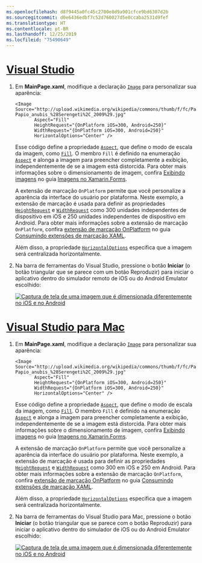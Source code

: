 ```yaml
---
ms.openlocfilehash: d8f9445a0fc45c2700e8d9a901cfce9bd6307d2b
ms.sourcegitcommit: d0e6436edbf7c52d760027d5e0ccaba2531d9fef
ms.translationtype: HT
ms.contentlocale: pt-BR
ms.lasthandoff: 12/25/2019
ms.locfileid: "75490649"
---
```

# <a name="visual-studiotabvswin"></a>[Visual Studio](#tab/vswin)

1. Em **MainPage.xaml**, modifique a declaração [`Image`](xref:Xamarin.Forms.Image) para personalizar sua aparência:

    ```xaml
    <Image Source="http://upload.wikimedia.org/wikipedia/commons/thumb/f/fc/Papio_anubis_%28Serengeti%2C_2009%29.jpg/200px-Papio_anubis_%28Serengeti%2C_2009%29.jpg"
           Aspect="Fill"
           HeightRequest="{OnPlatform iOS=300, Android=250}"
           WidthRequest="{OnPlatform iOS=300, Android=250}"
           HorizontalOptions="Center" />
    ```

    Esse código define a propriedade [`Aspect`](xref:Xamarin.Forms.Image.Aspect), que define o modo de escala da imagem, como [`Fill`](xref:Xamarin.Forms.Aspect.Fill). O membro `Fill` é definido na enumeração [`Aspect`](xref:Xamarin.Forms.Aspect) e alonga a imagem para preencher completamente a exibição, independentemente de se a imagem está distorcida. Para obter mais informações sobre o dimensionamento de imagem, confira [Exibindo imagens](~/xamarin-forms/user-interface/images.md#display-images) no guia [Imagens no Xamarin.Forms](~/xamarin-forms/user-interface/images.md).

    A extensão de marcação `OnPlatform` permite que você personalize a aparência da interface do usuário por plataforma. Neste exemplo, a extensão de marcação é usada para definir as propriedades [`HeightRequest`](xref:Xamarin.Forms.VisualElement.HeightRequest) e [`WidthRequest`](xref:Xamarin.Forms.VisualElement.WidthRequest) como 300 unidades independentes de dispositivo em iOS e 250 unidades independentes de dispositivo em Android. Para obter mais informações sobre a extensão de marcação `OnPlatform`, confira [extensão de marcação OnPlatform](~/xamarin-forms/xaml/markup-extensions/consuming.md#onplatform) no guia [Consumindo extensões de marcação XAML](~/xamarin-forms/xaml/markup-extensions/consuming.md).

    Além disso, a propriedade [`HorizontalOptions`](xref:Xamarin.Forms.View.HorizontalOptions) especifica que a imagem será centralizada horizontalmente.

1. Na barra de ferramentas do Visual Studio, pressione o botão **Iniciar** (o botão triangular que se parece com um botão Reproduzir) para iniciar o aplicativo dentro do simulador remoto de iOS ou do Android Emulator escolhido:

    [![Captura de tela de uma imagem que é dimensionada diferentemente no iOS e no Android](../images/customize-appearance.png "Imagem dimensionada segundo cada plataforma")](../images/customize-appearance-large.png#lightbox "Imagem dimensionada segundo cada plataforma")

# <a name="visual-studio-for-mactabvsmac"></a>[Visual Studio para Mac](#tab/vsmac)

1. Em **MainPage.xaml**, modifique a declaração [`Image`](xref:Xamarin.Forms.Image) para personalizar sua aparência:

    ```xaml
    <Image Source="http://upload.wikimedia.org/wikipedia/commons/thumb/f/fc/Papio_anubis_%28Serengeti%2C_2009%29.jpg/200px-Papio_anubis_%28Serengeti%2C_2009%29.jpg"
           Aspect="Fill"
           HeightRequest="{OnPlatform iOS=300, Android=250}"
           WidthRequest="{OnPlatform iOS=300, Android=250}"
           HorizontalOptions="Center" />
    ```

    Esse código define a propriedade [`Aspect`](xref:Xamarin.Forms.Image.Aspect), que define o modo de escala da imagem, como [`Fill`](xref:Xamarin.Forms.Aspect.Fill). O membro `Fill` é definido na enumeração [`Aspect`](xref:Xamarin.Forms.Aspect) e alonga a imagem para preencher completamente a exibição, independentemente de se a imagem está distorcida. Para obter mais informações sobre o dimensionamento de imagem, confira [Exibindo imagens](~/xamarin-forms/user-interface/images.md#display-images) no guia [Imagens no Xamarin.Forms](~/xamarin-forms/user-interface/images.md).

    A extensão de marcação `OnPlatform` permite que você personalize a aparência da interface do usuário por plataforma. Neste exemplo, a extensão de marcação é usada para definir as propriedades [`HeightRequest`](xref:Xamarin.Forms.VisualElement.HeightRequest) e [`WidthRequest`](xref:Xamarin.Forms.VisualElement.WidthRequest) como 300 em iOS e 250 em Android. Para obter mais informações sobre a extensão de marcação `OnPlatform`, confira [extensão de marcação OnPlatform](~/xamarin-forms/xaml/markup-extensions/consuming.md#onplatform) no guia [Consumindo extensões de marcação XAML](~/xamarin-forms/xaml/markup-extensions/consuming.md).

    Além disso, a propriedade [`HorizontalOptions`](xref:Xamarin.Forms.View.HorizontalOptions) especifica que a imagem será centralizada horizontalmente.

1. Na barra de ferramentas do Visual Studio para Mac, pressione o botão **Iniciar** (o botão triangular que se parece com o botão Reproduzir) para iniciar o aplicativo dentro do simulador de iOS ou do Android Emulator escolhido:

    [![Captura de tela de uma imagem que é dimensionada diferentemente no iOS e no Android](../images/customize-appearance.png "Imagem dimensionada segundo cada plataforma")](../images/customize-appearance-large.png#lightbox "Imagem dimensionada segundo cada plataforma")

